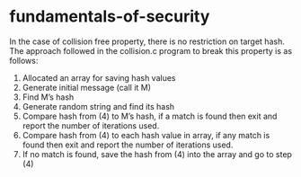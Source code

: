 # fundamentals-of-security

In the case of collision free property, there is no restriction on target hash. The approach followed
in the collision.c program to break this property is as follows:

1. Allocated an array for saving hash values
2. Generate initial message (call it M)
3. Find M’s hash
4. Generate random string and find its hash
5. Compare hash from (4) to M’s hash, if a match is found then exit and report the number
of iterations used.
6. Compare hash from (4) to each hash value in array, if any match is found then exit and
report the number of iterations used.
7. If no match is found, save the hash from (4) into the array and go to step (4)
